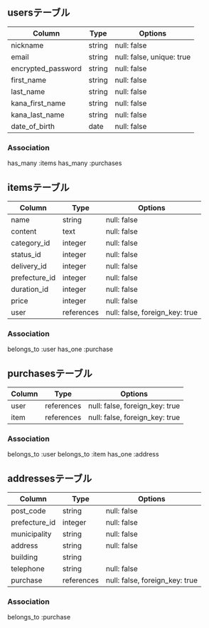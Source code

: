 ## usersテーブル

|Column            |Type   |Options                  |
|------------------|-------|-------------------------|
|nickname          |string |null: false              |
|email             |string |null: false, unique: true|
|encrypted_password|string |null: false              |
|first_name        |string |null: false              |
|last_name         |string |null: false              |
|kana_first_name   |string |null: false              |
|kana_last_name    |string |null: false              |
|date_of_birth     |date   |null: false              |


### Association
has_many :items
has_many :purchases

## itemsテーブル

|Column       |Type      |Options                       |
|-------------|----------|------------------------------|
|name         |string    |null: false                   |
|content      |text      |null: false                   |
|category_id  |integer   |null: false                   |
|status_id    |integer   |null: false                   |
|delivery_id  |integer   |null: false                   |
|prefecture_id|integer   |null: false                   |
|duration_id  |integer   |null: false                   |
|price        |integer   |null: false                   |
|user         |references|null: false, foreign_key: true|

### Association
belongs_to :user
has_one :purchase

## purchasesテーブル

|Column |Type      |Options                       |
|-------|----------|------------------------------|
|user   |references|null: false, foreign_key: true|
|item   |references|null: false, foreign_key: true|

### Association
belongs_to :user
belongs_to :item
has_one :address

## addressesテーブル

|Column        |Type      |Options                       |
|--------------|----------|------------------------------|
|post_code     |string    |null: false                   |
|prefecture_id |integer   |null: false                   |
|municipality  |string    |null: false                   |
|address       |string    |null: false                   |
|building      |string    |                              |
|telephone     |string    |null: false                   |
|purchase      |references|null: false, foreign_key: true|

### Association
belongs_to :purchase